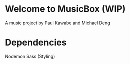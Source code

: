 # Welcome to MusicBox (WIP)
A music project by Paul Kawabe and Michael Deng


# Dependencies
Nodemon
Sass (Styling)